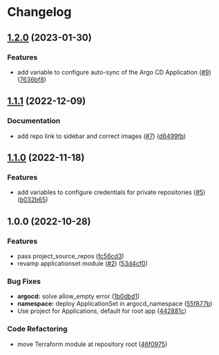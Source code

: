# Changelog

## [1.2.0](https://github.com/camptocamp/devops-stack-module-applicationset/compare/v1.1.1...v1.2.0) (2023-01-30)


### Features

* add variable to configure auto-sync of the Argo CD Application ([#9](https://github.com/camptocamp/devops-stack-module-applicationset/issues/9)) ([7636bf8](https://github.com/camptocamp/devops-stack-module-applicationset/commit/7636bf8bb57c576cb0c0666e16694f36183eec1b))

## [1.1.1](https://github.com/camptocamp/devops-stack-module-applicationset/compare/v1.1.0...v1.1.1) (2022-12-09)


### Documentation

* add repo link to sidebar and correct images ([#7](https://github.com/camptocamp/devops-stack-module-applicationset/issues/7)) ([d6499fb](https://github.com/camptocamp/devops-stack-module-applicationset/commit/d6499fb2e8a601463a803e2380c453c4418238ae))

## [1.1.0](https://github.com/camptocamp/devops-stack-module-applicationset/compare/v1.0.0...v1.1.0) (2022-11-18)


### Features

* add variables to configure credentials for private repositories ([#5](https://github.com/camptocamp/devops-stack-module-applicationset/issues/5)) ([b032b65](https://github.com/camptocamp/devops-stack-module-applicationset/commit/b032b659b796e2e4d5c77c2521fe1a759a5c57f9))

## 1.0.0 (2022-10-28)


### Features

* pass project_source_repos ([fc56cd3](https://github.com/camptocamp/devops-stack-module-applicationset/commit/fc56cd366c2dc25447e67917a7c986f056aeb238))
* revamp applicationset module ([#2](https://github.com/camptocamp/devops-stack-module-applicationset/issues/2)) ([53d4cf0](https://github.com/camptocamp/devops-stack-module-applicationset/commit/53d4cf0daf4e377b64af3ad5599491210e320acf))


### Bug Fixes

* **argocd:** solve allow_empty error ([1b0dbd1](https://github.com/camptocamp/devops-stack-module-applicationset/commit/1b0dbd17100130cb2b56aae556a11a552deface2))
* **namespace:** deploy ApplicationSet in argocd_namespace ([55f877b](https://github.com/camptocamp/devops-stack-module-applicationset/commit/55f877bc6828a43fdaea4f034b5f9aac86e75303))
* Use project for Applications, default for root app ([442881c](https://github.com/camptocamp/devops-stack-module-applicationset/commit/442881ceee8136b4f87264f769ac4ab570d4b04e))


### Code Refactoring

* move Terraform module at repository root ([46f0975](https://github.com/camptocamp/devops-stack-module-applicationset/commit/46f097549e63f2b2631db349e54af6e574abae68))
